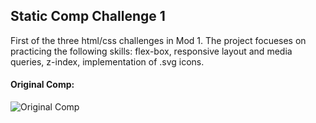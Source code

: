 ## Static Comp Challenge 1 
First of the three html/css challenges in Mod 1. 
The project focueses on practicing the following skills: flex-box, responsive layout and media queries, z-index, implementation of .svg icons.

#### Original Comp:
![Original Comp](http://frontend.turing.io/assets/images/static-comp-challenge-1.jpg)
